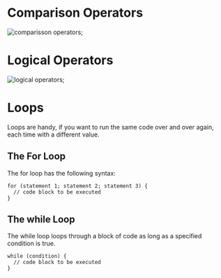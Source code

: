 # Comparison  Operators
![comparisson operators](https://i.ytimg.com/vi/wFB-ywsNPwg/maxresdefault.jpg);

# Logical Operators
![logical operators](https://chunxuchai.files.wordpress.com/2019/05/logical-operator.jpg);

# Loops
Loops are handy, if you want to run the same code over and over again, each time with a different value.

## The For Loop
The for loop has the following syntax:
~~~
for (statement 1; statement 2; statement 3) {
  // code block to be executed
}
~~~
## The while Loop
The while loop loops through a block of code as long as a specified condition is true.
~~~
while (condition) {
  // code block to be executed
}
~~~